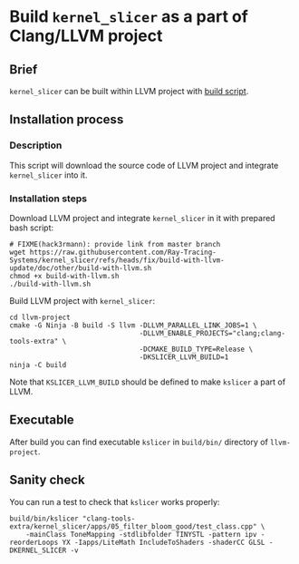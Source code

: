# Build `kernel_slicer` as a part of Clang/LLVM project

## Brief

`kernel_slicer` can be built within LLVM project with [build script](/other/build-with-llvm.sh).

## Installation process

### Description

This script will download the source code of LLVM project and integrate `kernel_slicer` into it.

### Installation steps

Download LLVM project and integrate `kernel_slicer` in it with prepared bash script:

```shell
# FIXME(hack3rmann): provide link from master branch
wget https://raw.githubusercontent.com/Ray-Tracing-Systems/kernel_slicer/refs/heads/fix/build-with-llvm-update/doc/other/build-with-llvm.sh
chmod +x build-with-llvm.sh
./build-with-llvm.sh
```

Build LLVM project with `kernel_slicer`:

```shell
cd llvm-project
cmake -G Ninja -B build -S llvm -DLLVM_PARALLEL_LINK_JOBS=1 \
                                -DLLVM_ENABLE_PROJECTS="clang;clang-tools-extra" \
                                -DCMAKE_BUILD_TYPE=Release \
                                -DKSLICER_LLVM_BUILD=1
ninja -C build
```

Note that `KSLICER_LLVM_BUILD` should be defined to make `kslicer` a part of LLVM.

## Executable

After build you can find executable `kslicer` in `build/bin/` directory of `llvm-project`.

## Sanity check

You can run a test to check that `kslicer` works properly:

```shell
build/bin/kslicer "clang-tools-extra/kernel_slicer/apps/05_filter_bloom_good/test_class.cpp" \
    -mainClass ToneMapping -stdlibfolder TINYSTL -pattern ipv -reorderLoops YX -Iapps/LiteMath IncludeToShaders -shaderCC GLSL -DKERNEL_SLICER -v
```
